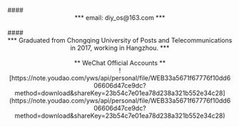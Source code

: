 <!-- ---
title: 关于
date: 2019-02-15 20:26:12
type: about
comments: false
--- -->
<!-- ```
{
    "名字":"LiosWong",
    "大学":"重庆邮电大学",
    "毕业时间":"2017",
    "籍贯":"安徽滁州",
    "职业":"Java后端程序员",
    "所在城市":"杭州",
    "技术博客":"http://blog.csdn.net/bat_os"
}
``` -->
<!-- ### <center>*** 路漫漫其修远兮 吾将上下而求索 ***</center>
 -->
<br/>
#### <center>*** email: diy_os@163.com  ***</center>
<br/>
#### <center>*** Graduated from Chongqing University of Posts and Telecommunications in 2017, working in Hangzhou. ***</center>
<br/>

<center>** WeChat Official Accounts  **</center>
<center>![https://note.youdao.com/yws/api/personal/file/WEB33a5671f67776f10dd606606d47ce9dc?method=download&shareKey=23b54c7e01ea78d238a321b552e34c28](https://note.youdao.com/yws/api/personal/file/WEB33a5671f67776f10dd606606d47ce9dc?method=download&shareKey=23b54c7e01ea78d238a321b552e34c28)</center>
<!-- #### 微信公众号 -->
<!-- #### wechat -->
<!-- <center>** WeChat **</center>
<!-- <center>![https://note.youdao.com/yws/api/personal/file/WEB02a9b072cdc33cd8c498dcbd7d06b314?method=download&shareKey=8837fb5da5a7a388dec3d28462bae987](https://note.youdao.com/yws/api/personal/file/WEB02a9b072cdc33cd8c498dcbd7d06b314?method=download&shareKey=8837fb5da5a7a388dec3d28462bae987)</center> --> 
